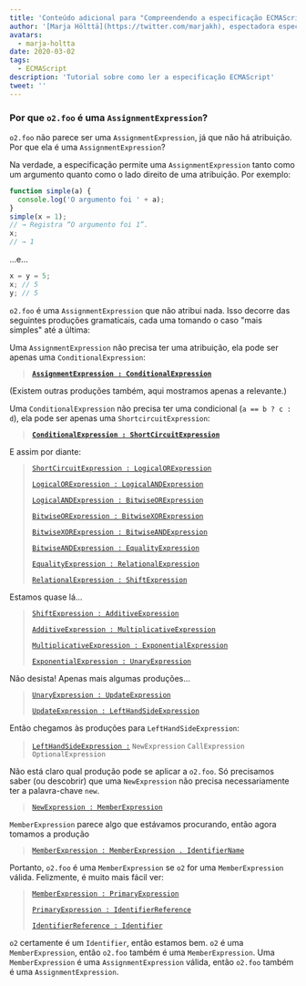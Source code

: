```yaml
---
title: 'Conteúdo adicional para "Compreendendo a especificação ECMAScript, parte 2"'
author: '[Marja Hölttä](https://twitter.com/marjakh), espectadora especulativa de especificações'
avatars:
  - marja-holtta
date: 2020-03-02
tags:
  - ECMAScript
description: 'Tutorial sobre como ler a especificação ECMAScript'
tweet: ''
---
```


### Por que `o2.foo` é uma `AssignmentExpression`?

`o2.foo` não parece ser uma `AssignmentExpression`, já que não há atribuição. Por que ela é uma `AssignmentExpression`?

Na verdade, a especificação permite uma `AssignmentExpression` tanto como um argumento quanto como o lado direito de uma atribuição. Por exemplo:

```js
function simple(a) {
  console.log('O argumento foi ' + a);
}
simple(x = 1);
// → Registra “O argumento foi 1”.
x;
// → 1
```

…e…

```js
x = y = 5;
x; // 5
y; // 5
```

`o2.foo` é uma `AssignmentExpression` que não atribui nada. Isso decorre das seguintes produções gramaticais, cada uma tomando o caso "mais simples" até a última:

Uma `AssignmentExpression` não precisa ter uma atribuição, ela pode ser apenas uma `ConditionalExpression`:

> **[`AssignmentExpression : ConditionalExpression`](https://tc39.es/ecma262/#sec-assignment-operators)**

(Existem outras produções também, aqui mostramos apenas a relevante.)

Uma `ConditionalExpression` não precisa ter uma condicional (`a == b ? c : d`), ela pode ser apenas uma `ShortcircuitExpression`:

> **[`ConditionalExpression : ShortCircuitExpression`](https://tc39.es/ecma262/#sec-conditional-operator)**

E assim por diante:

> [`ShortCircuitExpression : LogicalORExpression`](https://tc39.es/ecma262/#prod-ShortCircuitExpression)
>
> [`LogicalORExpression : LogicalANDExpression`](https://tc39.es/ecma262/#prod-LogicalORExpression)
>
> [`LogicalANDExpression : BitwiseORExpression`](https://tc39.es/ecma262/#prod-LogicalANDExpression)
>
> [`BitwiseORExpression : BitwiseXORExpression`](https://tc39.es/ecma262/#prod-BitwiseORExpression)
>
> [`BitwiseXORExpression : BitwiseANDExpression`](https://tc39.es/ecma262/#prod-BitwiseXORExpression)
>
> [`BitwiseANDExpression : EqualityExpression`](https://tc39.es/ecma262/#prod-BitwiseANDExpression)
>
> [`EqualityExpression : RelationalExpression`](https://tc39.es/ecma262/#sec-equality-operators)
>
> [`RelationalExpression : ShiftExpression`](https://tc39.es/ecma262/#prod-RelationalExpression)

<!--truncate-->
Estamos quase lá…

> [`ShiftExpression : AdditiveExpression`](https://tc39.es/ecma262/#prod-ShiftExpression)
>
> [`AdditiveExpression : MultiplicativeExpression`](https://tc39.es/ecma262/#prod-AdditiveExpression)
>
> [`MultiplicativeExpression : ExponentialExpression`](https://tc39.es/ecma262/#prod-MultiplicativeExpression)
>
> [`ExponentialExpression : UnaryExpression`](https://tc39.es/ecma262/#prod-ExponentiationExpression)

Não desista! Apenas mais algumas produções…

> [`UnaryExpression : UpdateExpression`](https://tc39.es/ecma262/#prod-UnaryExpression)
>
> [`UpdateExpression : LeftHandSideExpression`](https://tc39.es/ecma262/#prod-UpdateExpression)

Então chegamos às produções para `LeftHandSideExpression`:

> [`LeftHandSideExpression :`](https://tc39.es/ecma262/#prod-LeftHandSideExpression)
> `NewExpression`
> `CallExpression`
> `OptionalExpression`

Não está claro qual produção pode se aplicar a `o2.foo`. Só precisamos saber (ou descobrir) que uma `NewExpression` não precisa necessariamente ter a palavra-chave `new`.

> [`NewExpression : MemberExpression`](https://tc39.es/ecma262/#prod-NewExpression)

`MemberExpression` parece algo que estávamos procurando, então agora tomamos a produção

> [`MemberExpression : MemberExpression . IdentifierName`](https://tc39.es/ecma262/#prod-MemberExpression)

Portanto, `o2.foo` é uma `MemberExpression` se `o2` for uma `MemberExpression` válida. Felizmente, é muito mais fácil ver:

> [`MemberExpression : PrimaryExpression`](https://tc39.es/ecma262/#prod-MemberExpression)
>
> [`PrimaryExpression : IdentifierReference`](https://tc39.es/ecma262/#prod-PrimaryExpression)
>
> [`IdentifierReference : Identifier`](https://tc39.es/ecma262/#prod-IdentifierReference)

`o2` certamente é um `Identifier`, então estamos bem. `o2` é uma `MemberExpression`, então `o2.foo` também é uma `MemberExpression`. Uma `MemberExpression` é uma `AssignmentExpression` válida, então `o2.foo` também é uma `AssignmentExpression`.
